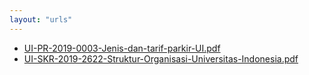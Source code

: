 ```yaml
---
layout: "urls"
---
```

* [UI-PR-2019-0003-Jenis-dan-tarif-parkir-UI.pdf](UI-PR-2019-0003-Jenis-dan-tarif-parkir-UI.pdf)
* [UI-SKR-2019-2622-Struktur-Organisasi-Universitas-Indonesia.pdf](UI-SKR-2019-2622-Struktur-Organisasi-Universitas-Indonesia.pdf)
